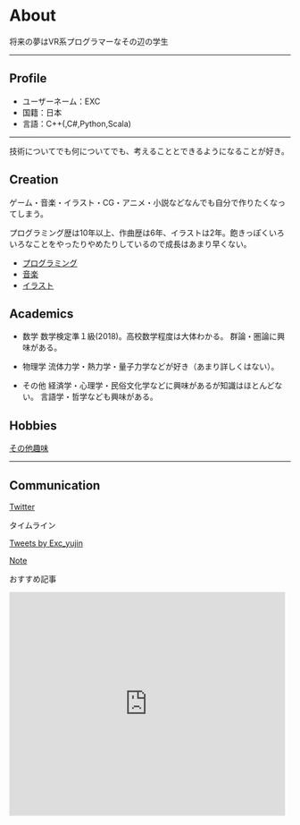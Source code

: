 # About
将来の夢はVR系プログラマーなその辺の学生

---

## Profile
- ユーザーネーム：EXC
- 国籍：日本
- 言語：C++(,C#,Python,Scala)

---

技術についてでも何についてでも、考えることとできるようになることが好き。

## Creation

ゲーム・音楽・イラスト・CG・アニメ・小説などなんでも自分で作りたくなってしまう。

プログラミング歴は10年以上、作曲歴は6年、イラストは2年。飽きっぽくいろいろなことをやったりやめたりしているので成長はあまり早くない。

- [プログラミング](./programming.md)
- [音楽](./music.md)
- [イラスト](./illustration.md)

## Academics

- 数学
数学検定準１級(2018)。高校数学程度は大体わかる。
群論・圏論に興味がある。

- 物理学
流体力学・熱力学・量子力学などが好き（あまり詳しくはない）。

- その他
経済学・心理学・民俗文化学などに興味があるが知識はほとんどない。
言語学・哲学なども興味がある。

## Hobbies
[その他趣味](./hobbies.md)

---

## Communication
[Twitter](https://twitter.com/Exc_yujin)

タイムライン

<a class="twitter-timeline" data-width="400" data-height="600" href="https://twitter.com/Exc_yujin?ref_src=twsrc%5Etfw">Tweets by Exc_yujin</a> <script async src="https://platform.twitter.com/widgets.js" charset="utf-8"></script>

[Note](https://note.com/bamboowonsstring)

おすすめ記事

<iframe class="note-embed" src="https://note.com/embed/notes/n22d73389ccb7" style="border: 0; display: block; max-width: 99%; width: 494px; padding: 0px; margin: 10px 0px; position: static; visibility: visible;" height="400"></iframe><script async src="https://note.com/scripts/embed.js" charset="utf-8"></script>

